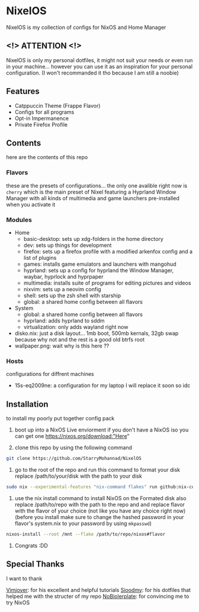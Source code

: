 # NixelOS

NixelOS is my collection of configs for NixOS and Home Manager

## <\!> ATTENTION <\!>

NixelOS is only my personal dotfiles, it might not suit your needs or even run in your machine... however you can use it as an inspiration for your personal configuration. (I won't recommanded it tho because I am still a noobie)

## Features

- Catppuccin Theme (Frappe Flavor)
- Configs for all programs
- Opt-in Impermanence
- Private Firefox Profile

## Contents

here are the contents of this repo

### Flavors

these are the presets of configurations... the only one avalible right now is `cherry` which is the main preset of Nixel featuring a Hyprland Window Manager with all kinds of multimedia and game launchers pre-installed when you activate it

### Modules 

- Home
  - basic-desktop: sets up xdg-folders in the home directory
  - dev: sets up things for development
  - firefox: sets up a firefox profile with a modified arkenfox config and a list of plugins
  - games: installs game emulators and launchers with mangohud
  - hyprland: sets up a config for hyprland the Window Manager, waybar, hyprlock and hyprpaper
  - multimedia: installs suite of programs for editing pictures and videos
  - nixvim: sets up a neovim config 
  - shell: sets up the zsh shell with starship
  - global: a shared home config between all flavors
- System
  - global: a shared home config between all flavors
  - hyprland: adds hyprland to sddm
  - virtualization: only adds wayland right now
- disko.nix: just a disk layout... 1mb boot, 500mb kernals, 32gb swap because why not and the rest is a good old btrfs root
- wallpaper.png: wait why is this here ??

### Hosts

configurations for diffrent machines

- 15s-eq2009ne: a configuration for my laptop I will replace it soon so idc

## Installation

to install my poorly put together config pack

1. boot up into a NixOS Live enviorment
if you don't have a NixOS iso you can get one https://nixos.org/download:"Here" 

1. clone this repo
by using the following command

```sh
git clone https://github.com/StarryMohannad/NixelOS
```

1. go to the root of the repo and run this command to format your disk
replace /path/to/your/disk with the path to your disk 

```sh
sudo nix --experimental-features "nix-command flakes" run github:nix-community/disko -- --mode disko /tmp/disko.nix --arg device '"/path/to/your/disk"'
```

1. use the nix install command to install NixOS on the Formated disk
also replace /path/to/repo with the path to the repo and and replace flavor with the flavor of your choice (not like you have any choice right now)
(before you install make sure to change the hashed password in your flavor's system.nix to your password by using `mkpasswd`)

```sh
nixos-install --root /mnt --flake /path/to/repo/nixos#flavor
```

1. Congrats :DD

## Special Thanks

I want to thank

[Vimjoyer](https://www.youtube.com/@vimjoyer): for his excellent and helpful tutorials
[Sioodmy](https://github.com/sioodmy/dotfiles): for his dotfiles that helped me with the structer of my repo
[NoBiolerplate](https://www.youtube.com/@NoBoilerplate): for convincing me to try NixOS
